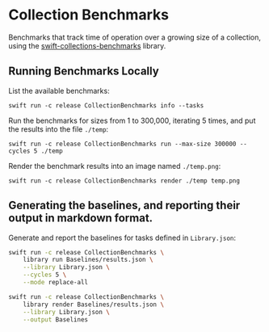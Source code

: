 # Collection Benchmarks

Benchmarks that track time of operation over a growing size of a collection, 
using the [swift-collections-benchmarks](https://github.com/apple/swift-collections-benchmark) library.

## Running Benchmarks Locally

List the available benchmarks:

    swift run -c release CollectionBenchmarks info --tasks

Run the benchmarks for sizes from 1 to 300,000, iterating 5 times, and put the results into the file `./temp`:

    swift run -c release CollectionBenchmarks run --max-size 300000 --cycles 5 ./temp

Render the benchmark results into an image named `./temp.png`:

    swift run -c release CollectionBenchmarks render ./temp temp.png

## Generating the baselines, and reporting their output in markdown format.

Generate and report the baselines for tasks defined in `Library.json`:

```bash
swift run -c release CollectionBenchmarks \
    library run Baselines/results.json \
    --library Library.json \
    --cycles 5 \
    --mode replace-all

swift run -c release CollectionBenchmarks \
    library render Baselines/results.json \
    --library Library.json \
    --output Baselines
```
